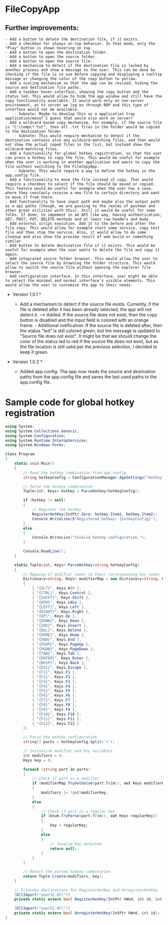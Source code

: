 ﻿# FileCopyApp

## Further improvements:
	- Add a button to delete the destination file, if it exists.
	- Add a checkbox for always on-top behavior. In that mode, only the "Play" button is shown hovering on top.
	- Add a button to open the destination folder.
	- Add a button to open the source folder.
	- Add a button to open the source file.
	- Add a mechanism to detect if the destination file is locked by another process and show a message to the user. This can be done by checking if the file is in use before copying and displaying a tooltip message or changing the color of the copy button to yellow.
	- Add a scaling mechanism so that the app can be resized, hiding the source and destination file paths.
	- Add a taskbar hover-interface, showing the copy button and the status led. This would allow to hide the app window and still have the copy functionality available. It would work only on non-server environment, as to server we log on through RDP and this type of interface would not be available.
		- Subnote: Maybe to develop this as a application tray application/menu? I guess that would also work on server? 
	- Add a wildcard based copy mechanism. For example, if the source file is "C:\temp\*.txt", then all .txt files in the folder would be copied to the destination folder.
		- Subnote: This would require mechanism to detect if the destination contains also any wildcard-matching files, and then would not show the actual coped files in the list, but instead show the wildcard-matching files.
	- Add a functionality for global hotkey registration, so that the user can press a hotkey to copy the file. This would be useful for example when the user is working in another application and wants to copy the file without switching to the FileCopyApp.
		- Subnote: This would require a way to define the hotkey in the app.config file.
    - Add a functionality to move the file instead of copy. That would require a checkbox to select if the file should be moved or copied. This feature would be useful for example when the user has a case, where they constanly receive a new file to certain directory and want to move it from there. 
    - Add functionality to have input path and maybe also the output path as a api paths (though, we are passing to the realms of postman and other great utilities with this). Still it would be useful for some folks. If done, to impement in an API like way, having authentication, GET, POST, PUT, DELETE methods and at least raw headers and body.
    - Add external script execution. Add it to the before and after the file copy. This would allow for example start some service, copy test file and then stop the service. Also, it would allow to do some cleanup and also show the preview result of web build or something similar.
    - Add button to delete destination file if it exists. This would be useful for example when the user wants to delete the file and copy it again.
    - Add integrated source folder browser. This would allow the user to select the source file by browsing the folder structure. This would allow to switch the source file without opening the explorer file browser.
    - Add configuration interface. In this interface, user might be able to select the minimal and normal interface's visible elements. This would allow the user to customize the app to their needs.

* Version 1.0.1 *
	- Add a mechanism to detect if the source file exists. Currently, if the file is deleted after it has been already selected, the app will not detect it.
		--> Added. If the source file does not exist, then the copy button is disabled and the input field is colored with an orange frame.
			- Additional notification: If the source file is deleted after, then the status "led" is still colored green, but the message is updated to "Source file does not exist". It might be that we should change the color of the status led to red if the source file does not exist, but as the file location is still valid per the previous selection, I decided to keep it green.

* Version 1.0.2 *
	- Added app.config. The app now reads the source and destination paths from the app.config file and saves the last used paths to the app.config file.










# Sample code for global hotkey registration

```csharp
using System;
using System.Collections.Generic;
using System.Configuration;
using System.Runtime.InteropServices;
using System.Windows.Forms;

class Program
{
    static void Main()
    {
        // Read the hotkey combination from app.config
        string hotkeyConfig = ConfigurationManager.AppSettings["Hotkey"];

        // Parse the hotkey combination
        Tuple<int, Keys> hotkey = ParseHotkey(hotkeyConfig);

        if (hotkey != null)
        {
            // Register the hotkey
            RegisterHotKey(IntPtr.Zero, hotkey.Item1, hotkey.Item2);
            Console.WriteLine($"Registered hotkey: {hotkeyConfig}");
        }
        else
        {
            Console.WriteLine("Invalid hotkey configuration.");
        }

        Console.ReadLine();
    }

    static Tuple<int, Keys> ParseHotkey(string hotkeyConfig)
    {
        // Mapping of modifier names to their corresponding key codes
        Dictionary<string, Keys> modifierMap = new Dictionary<string, Keys>
        {
            { "{ALT}", Keys.Alt },
            { "{CTRL}", Keys.Control },
            { "{SHIFT}", Keys.Shift },
            { "{WIN}", Keys.LWin },
            { "{LEFT}", Keys.Left },
            { "{RIGHT}", Keys.Right },
            { "{UP}", Keys.Up },
            { "{DOWN}", Keys.Down },
            { "{INS}", Keys.Insert },
            { "{DEL}", Keys.Delete },
            { "{HOME}", Keys.Home },
            { "{END}", Keys.End },
            { "{PGUP}", Keys.PageUp },
            { "{PGDN}", Keys.PageDown },
            { "{TAB}", Keys.Tab },
            { "{ENTER}", Keys.Enter },
            { "{BKSP}", Keys.Back },
            { "{ESC}", Keys.Escape },
            { "{F1}", Keys.F1 },
            { "{F2}", Keys.F2 },
            { "{F3}", Keys.F3 },
            { "{F4}", Keys.F4 },
            { "{F5}", Keys.F5 },
            { "{F6}", Keys.F6 },
            { "{F7}", Keys.F7 },
            { "{F8}", Keys.F8 },
            { "{F9}", Keys.F9 },
            { "{F10}", Keys.F10 },
            { "{F11}", Keys.F11 },
            { "{F12}", Keys.F12 }
        };

        // Parse the hotkey configuration
        string[] parts = hotkeyConfig.Split('+');

        // Initialize modifier and key variables
        int modifiers = 0;
        Keys key = 0;

        foreach (string part in parts)
        {
            // Check if part is a modifier
            if (modifierMap.TryGetValue(part.Trim(), out Keys modifierKey))
            {
                modifiers |= (int)modifierKey;
            }
            else
            {
                // Check if part is a regular key
                if (Enum.TryParse(part.Trim(), out Keys regularKey))
                {
                    key = regularKey;
                }
                else
                {
                    // Invalid key detected
                    return null;
                }
            }
        }

        // Return the parsed hotkey combination
        return Tuple.Create(modifiers, key);
    }

    // P/Invoke declarations for RegisterHotKey and UnregisterHotKey
    [DllImport("user32.dll")]
    private static extern bool RegisterHotKey(IntPtr hWnd, int id, int fsModifiers, int vk);

    [DllImport("user32.dll")]
    private static extern bool UnregisterHotKey(IntPtr hWnd, int id);
}
